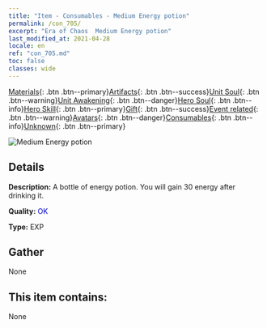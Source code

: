 ```yaml
---
title: "Item - Consumables - Medium Energy potion"
permalink: /con_705/
excerpt: "Era of Chaos  Medium Energy potion"
last_modified_at: 2021-04-28
locale: en
ref: "con_705.md"
toc: false
classes: wide
---
```

 [Materials](/Items/){: .btn .btn--primary}[Artifacts](/Items/Artifacts/){: .btn .btn--success}[Unit Soul](/Items/UnitSoul/){: .btn .btn--warning}[Unit Awakening](/Items/UnitAwakening/){: .btn .btn--danger}[Hero Soul](/Items/HeroSoul/){: .btn .btn--info}[Hero Skill](/Items/HeroSkill/){: .btn .btn--primary}[Gift](/Items/Gift/){: .btn .btn--success}[Event related](/Items/Events/){: .btn .btn--warning}[Avatars](/Items/Avatars/){: .btn .btn--danger}[Consumables](/Items/Consumables/){: .btn .btn--info}[Unknown](/Items/Unknown/){: .btn .btn--primary}

 ![Medium Energy potion](/images/t/i_505.png)

## Details
 **Description:** A bottle of energy potion. You will gain 30 energy after drinking it.

 **Quality:** <span style="color: #0000CD">OK</span>

 **Type:** EXP

## Gather

  None

## This item contains:

  None

